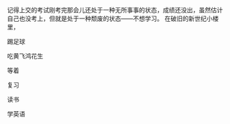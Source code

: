记得上交的考试刚考完那会儿还处于一种无所事事的状态，成绩还没出，虽然估计自己也没考上，但就是处于一种颓废的状态——不想学习。 在破旧的新世纪小楼里，

踢足球

吃黄飞鸿花生

等着

复习

读书

学英语

